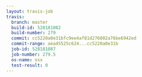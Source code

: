 ```yaml
---
layout: travis-job
travis:
  branch: master
  build-id: 528181082
  build-number: 279
  commit: cc5220a0e31bfc9ee4af81d276802a76be6942ed
  commit-range: aea45525c624...cc5220a0e31b
  job-id: 528181087
  job-number: 279.5
  os-name: osx
  test-result: 0
---
```

